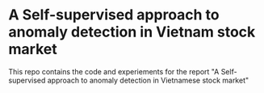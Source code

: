 # A Self-supervised approach to anomaly detection in Vietnam stock market

This repo contains the code and experiements for the report "A Self-supervised approach to anomaly detection in Vietnamese stock market"
